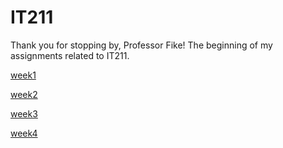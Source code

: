 # IT211

Thank you for stopping by, Professor Fike!
The beginning of my assignments related to IT211. 

[week1](https://justalexh.github.io/IT211/week1/index.html)

[week2](https://justalexh.github.io/IT211/week2/index.html)

[week3](https://justalexh.github.io/IT211/week3/index.html)

[week4](https://justalexh.github.io/IT211/week4/index.html)

